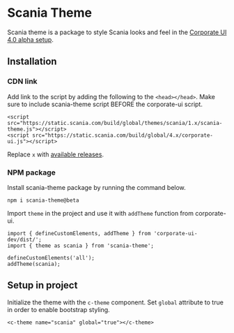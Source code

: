 # Scania Theme

Scania theme is a package to style Scania looks and feel in the [Corporate UI 4.0 alpha setup](https://github.com/scania/corporate-ui-dev/).

## Installation

### CDN link

Add link to the script by adding the following to the `<head></head>`. Make sure to include scania-theme script BEFORE the corporate-ui script.
```
<script src="https://static.scania.com/build/global/themes/scania/1.x/scania-theme.js"></script>
<script src="https://static.scania.com/build/global/4.x/corporate-ui.js"></script>
```
Replace `x` with [available releases](https://www.npmjs.com/package/scania-theme).

### NPM package

Install scania-theme package by running the command below.
```
npm i scania-theme@beta
```
Import `theme` in the project and use it with `addTheme` function from corporate-ui.

```
import { defineCustomElements, addTheme } from 'corporate-ui-dev/dist/'; 
import { theme as scania } from 'scania-theme'; 
 
defineCustomElements('all'); 
addTheme(scania);
```

## Setup in project

Initialize the theme with the `c-theme` component. Set `global` attribute to true in order to enable bootstrap styling.

```
<c-theme name="scania" global="true"></c-theme>
```

